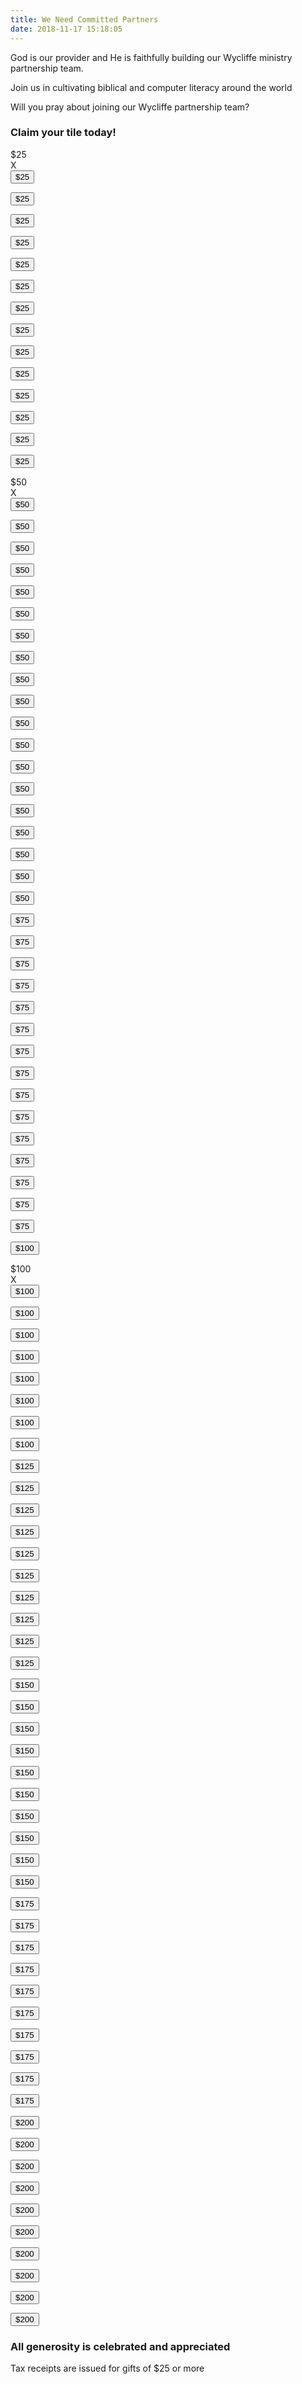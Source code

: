 ```yaml
---
title: We Need Committed Partners
date: 2018-11-17 15:18:05
---
```


God is our provider and He is faithfully building our Wycliffe ministry partnership team.

Join us in cultivating biblical and computer literacy around the world

Will you pray about joining our Wycliffe partnership team?

### Claim your tile today!

<article class="wrapper">
  <!-- 250 -->
  <section>
    <!-- Brock and Merry Jo -->
    <div class="amount">
      $25
    </div>
    <div class="x">
      X
    </div>
  </section>
  <section>
    <form action="https://www.wycliffe.ca/projects/dan-bidulock/"
          enctype="multipart/form-data" method="post">
      <input type="hidden" value="25" name="wpneo_donate_amount_field">
      <input type="hidden" value="2984" name="add-to-cart">
      <button type="submit" class="donate">$25</button>
    </form>
  </section>
  <section>
    <form action="https://www.wycliffe.ca/projects/dan-bidulock/"
          enctype="multipart/form-data" method="post">
      <input type="hidden" value="25" name="wpneo_donate_amount_field">
      <input type="hidden" value="2984" name="add-to-cart">
      <button type="submit" class="donate">$25</button>
    </form>
  </section>
  <section>
    <form action="https://www.wycliffe.ca/projects/dan-bidulock/"
          enctype="multipart/form-data" method="post">
      <input type="hidden" value="25" name="wpneo_donate_amount_field">
      <input type="hidden" value="2984" name="add-to-cart">
      <button type="submit" class="donate">$25</button>
    </form>
  </section>
  <section>
    <form action="https://www.wycliffe.ca/projects/dan-bidulock/"
          enctype="multipart/form-data" method="post">
      <input type="hidden" value="25" name="wpneo_donate_amount_field">
      <input type="hidden" value="2984" name="add-to-cart">
      <button type="submit" class="donate">$25</button>
    </form>
  </section>
  <section>
    <form action="https://www.wycliffe.ca/projects/dan-bidulock/"
          enctype="multipart/form-data" method="post">
      <input type="hidden" value="25" name="wpneo_donate_amount_field">
      <input type="hidden" value="2984" name="add-to-cart">
      <button type="submit" class="donate">$25</button>
    </form>
  </section>
  <section>
    <form action="https://www.wycliffe.ca/projects/dan-bidulock/"
          enctype="multipart/form-data" method="post">
      <input type="hidden" value="25" name="wpneo_donate_amount_field">
      <input type="hidden" value="2984" name="add-to-cart">
      <button type="submit" class="donate">$25</button>
    </form>
  </section>
  <section>
    <form action="https://www.wycliffe.ca/projects/dan-bidulock/"
          enctype="multipart/form-data" method="post">
      <input type="hidden" value="25" name="wpneo_donate_amount_field">
      <input type="hidden" value="2984" name="add-to-cart">
      <button type="submit" class="donate">$25</button>
    </form>
  </section>
  <section>
    <form action="https://www.wycliffe.ca/projects/dan-bidulock/"
          enctype="multipart/form-data" method="post">
      <input type="hidden" value="25" name="wpneo_donate_amount_field">
      <input type="hidden" value="2984" name="add-to-cart">
      <button type="submit" class="donate">$25</button>
    </form>
  </section>
  <section>
    <form action="https://www.wycliffe.ca/projects/dan-bidulock/"
          enctype="multipart/form-data" method="post">
      <input type="hidden" value="25" name="wpneo_donate_amount_field">
      <input type="hidden" value="2984" name="add-to-cart">
      <button type="submit" class="donate">$25</button>
    </form>
  </section>

  <!-- 375 -->
  <section>
    <form action="https://www.wycliffe.ca/projects/dan-bidulock/"
          enctype="multipart/form-data" method="post">
      <input type="hidden" value="25" name="wpneo_donate_amount_field">
      <input type="hidden" value="2984" name="add-to-cart">
      <button type="submit" class="donate">$25</button>
    </form>
  </section>
  <section>
    <form action="https://www.wycliffe.ca/projects/dan-bidulock/"
          enctype="multipart/form-data" method="post">
      <input type="hidden" value="25" name="wpneo_donate_amount_field">
      <input type="hidden" value="2984" name="add-to-cart">
      <button type="submit" class="donate">$25</button>
    </form>
  </section>
  <section>
    <form action="https://www.wycliffe.ca/projects/dan-bidulock/"
          enctype="multipart/form-data" method="post">
      <input type="hidden" value="25" name="wpneo_donate_amount_field">
      <input type="hidden" value="2984" name="add-to-cart">
      <button type="submit" class="donate">$25</button>
    </form>
  </section>
  <section>
    <form action="https://www.wycliffe.ca/projects/dan-bidulock/"
          enctype="multipart/form-data" method="post">
      <input type="hidden" value="25" name="wpneo_donate_amount_field">
      <input type="hidden" value="2984" name="add-to-cart">
      <button type="submit" class="donate">$25</button>
    </form>
  </section>
  <section>
    <form action="https://www.wycliffe.ca/projects/dan-bidulock/"
          enctype="multipart/form-data" method="post">
      <input type="hidden" value="25" name="wpneo_donate_amount_field">
      <input type="hidden" value="2984" name="add-to-cart">
      <button type="submit" class="donate">$25</button>
    </form>
  </section>
  <section>
    <!-- Ben and Flora -->
    <div class="amount">
      $50
    </div>
    <div class="x">
      X
    </div>
  </section>
  <section>
    <form action="https://www.wycliffe.ca/projects/dan-bidulock/"
          enctype="multipart/form-data" method="post">
      <input type="hidden" value="50" name="wpneo_donate_amount_field">
      <input type="hidden" value="2984" name="add-to-cart">
      <button type="submit" class="donate">$50</button>
    </form>
  </section>
  <section>
    <form action="https://www.wycliffe.ca/projects/dan-bidulock/"
          enctype="multipart/form-data" method="post">
      <input type="hidden" value="50" name="wpneo_donate_amount_field">
      <input type="hidden" value="2984" name="add-to-cart">
      <button type="submit" class="donate">$50</button>
    </form>
  </section>
  <section>
    <form action="https://www.wycliffe.ca/projects/dan-bidulock/"
          enctype="multipart/form-data" method="post">
      <input type="hidden" value="50" name="wpneo_donate_amount_field">
      <input type="hidden" value="2984" name="add-to-cart">
      <button type="submit" class="donate">$50</button>
    </form>
  </section>
  <section>
    <form action="https://www.wycliffe.ca/projects/dan-bidulock/"
          enctype="multipart/form-data" method="post">
      <input type="hidden" value="50" name="wpneo_donate_amount_field">
      <input type="hidden" value="2984" name="add-to-cart">
      <button type="submit" class="donate">$50</button>
    </form>
  </section>

  <!-- 500 -->
  <section>
    <form action="https://www.wycliffe.ca/projects/dan-bidulock/"
          enctype="multipart/form-data" method="post">
      <input type="hidden" value="50" name="wpneo_donate_amount_field">
      <input type="hidden" value="2984" name="add-to-cart">
      <button type="submit" class="donate">$50</button>
    </form>
  </section>
  <section>
    <form action="https://www.wycliffe.ca/projects/dan-bidulock/"
          enctype="multipart/form-data" method="post">
      <input type="hidden" value="50" name="wpneo_donate_amount_field">
      <input type="hidden" value="2984" name="add-to-cart">
      <button type="submit" class="donate">$50</button>
    </form>
  </section>
  <section>
    <form action="https://www.wycliffe.ca/projects/dan-bidulock/"
          enctype="multipart/form-data" method="post">
      <input type="hidden" value="50" name="wpneo_donate_amount_field">
      <input type="hidden" value="2984" name="add-to-cart">
      <button type="submit" class="donate">$50</button>
    </form>
  </section>
  <section>
    <form action="https://www.wycliffe.ca/projects/dan-bidulock/"
          enctype="multipart/form-data" method="post">
      <input type="hidden" value="50" name="wpneo_donate_amount_field">
      <input type="hidden" value="2984" name="add-to-cart">
      <button type="submit" class="donate">$50</button>
    </form>
  </section>
  <section>
    <form action="https://www.wycliffe.ca/projects/dan-bidulock/"
          enctype="multipart/form-data" method="post">
      <input type="hidden" value="50" name="wpneo_donate_amount_field">
      <input type="hidden" value="2984" name="add-to-cart">
      <button type="submit" class="donate">$50</button>
    </form>
  </section>
  <section>
    <form action="https://www.wycliffe.ca/projects/dan-bidulock/"
          enctype="multipart/form-data" method="post">
      <input type="hidden" value="50" name="wpneo_donate_amount_field">
      <input type="hidden" value="2984" name="add-to-cart">
      <button type="submit" class="donate">$50</button>
    </form>
  </section>
  <section>
    <form action="https://www.wycliffe.ca/projects/dan-bidulock/"
          enctype="multipart/form-data" method="post">
      <input type="hidden" value="50" name="wpneo_donate_amount_field">
      <input type="hidden" value="2984" name="add-to-cart">
      <button type="submit" class="donate">$50</button>
    </form>
  </section>
  <section>
    <form action="https://www.wycliffe.ca/projects/dan-bidulock/"
          enctype="multipart/form-data" method="post">
      <input type="hidden" value="50" name="wpneo_donate_amount_field">
      <input type="hidden" value="2984" name="add-to-cart">
      <button type="submit" class="donate">$50</button>
    </form>
  </section>
  <section>
    <form action="https://www.wycliffe.ca/projects/dan-bidulock/"
          enctype="multipart/form-data" method="post">
      <input type="hidden" value="50" name="wpneo_donate_amount_field">
      <input type="hidden" value="2984" name="add-to-cart">
      <button type="submit" class="donate">$50</button>
    </form>
  </section>
  <section>
    <form action="https://www.wycliffe.ca/projects/dan-bidulock/"
          enctype="multipart/form-data" method="post">
      <input type="hidden" value="50" name="wpneo_donate_amount_field">
      <input type="hidden" value="2984" name="add-to-cart">
      <button type="submit" class="donate">$50</button>
    </form>
  </section>

  <!-- 625 -->
  <section>
    <form action="https://www.wycliffe.ca/projects/dan-bidulock/"
          enctype="multipart/form-data" method="post">
      <input type="hidden" value="50" name="wpneo_donate_amount_field">
      <input type="hidden" value="2984" name="add-to-cart">
      <button type="submit" class="donate">$50</button>
    </form>
  </section>
  <section>
    <form action="https://www.wycliffe.ca/projects/dan-bidulock/"
          enctype="multipart/form-data" method="post">
      <input type="hidden" value="50" name="wpneo_donate_amount_field">
      <input type="hidden" value="2984" name="add-to-cart">
      <button type="submit" class="donate">$50</button>
    </form>
  </section>
  <section>
    <form action="https://www.wycliffe.ca/projects/dan-bidulock/"
          enctype="multipart/form-data" method="post">
      <input type="hidden" value="50" name="wpneo_donate_amount_field">
      <input type="hidden" value="2984" name="add-to-cart">
      <button type="submit" class="donate">$50</button>
    </form>
  </section>
  <section>
    <form action="https://www.wycliffe.ca/projects/dan-bidulock/"
          enctype="multipart/form-data" method="post">
      <input type="hidden" value="50" name="wpneo_donate_amount_field">
      <input type="hidden" value="2984" name="add-to-cart">
      <button type="submit" class="donate">$50</button>
    </form>
  </section>
  <section>
    <form action="https://www.wycliffe.ca/projects/dan-bidulock/"
          enctype="multipart/form-data" method="post">
      <input type="hidden" value="50" name="wpneo_donate_amount_field">
      <input type="hidden" value="2984" name="add-to-cart">
      <button type="submit" class="donate">$50</button>
    </form>
  </section>
  <section>
    <form action="https://www.wycliffe.ca/projects/dan-bidulock/"
          enctype="multipart/form-data" method="post">
      <input type="hidden" value="75" name="wpneo_donate_amount_field">
      <input type="hidden" value="2984" name="add-to-cart">
      <button type="submit" class="donate">$75</button>
    </form>
  </section>
  <section>
    <form action="https://www.wycliffe.ca/projects/dan-bidulock/"
          enctype="multipart/form-data" method="post">
      <input type="hidden" value="75" name="wpneo_donate_amount_field">
      <input type="hidden" value="2984" name="add-to-cart">
      <button type="submit" class="donate">$75</button>
    </form>
  </section>
  <section>
    <form action="https://www.wycliffe.ca/projects/dan-bidulock/"
          enctype="multipart/form-data" method="post">
      <input type="hidden" value="75" name="wpneo_donate_amount_field">
      <input type="hidden" value="2984" name="add-to-cart">
      <button type="submit" class="donate">$75</button>
    </form>
  </section>
  <section>
    <form action="https://www.wycliffe.ca/projects/dan-bidulock/"
          enctype="multipart/form-data" method="post">
      <input type="hidden" value="75" name="wpneo_donate_amount_field">
      <input type="hidden" value="2984" name="add-to-cart">
      <button type="submit" class="donate">$75</button>
    </form>
  </section>
  <section>
    <form action="https://www.wycliffe.ca/projects/dan-bidulock/"
          enctype="multipart/form-data" method="post">
      <input type="hidden" value="75" name="wpneo_donate_amount_field">
      <input type="hidden" value="2984" name="add-to-cart">
      <button type="submit" class="donate">$75</button>
    </form>
  </section>

  <!-- 750 -->
  <section>
    <form action="https://www.wycliffe.ca/projects/dan-bidulock/"
          enctype="multipart/form-data" method="post">
      <input type="hidden" value="75" name="wpneo_donate_amount_field">
      <input type="hidden" value="2984" name="add-to-cart">
      <button type="submit" class="donate">$75</button>
    </form>
  </section>
  <section>
    <form action="https://www.wycliffe.ca/projects/dan-bidulock/"
          enctype="multipart/form-data" method="post">
      <input type="hidden" value="75" name="wpneo_donate_amount_field">
      <input type="hidden" value="2984" name="add-to-cart">
      <button type="submit" class="donate">$75</button>
    </form>
  </section>
  <section>
    <form action="https://www.wycliffe.ca/projects/dan-bidulock/"
          enctype="multipart/form-data" method="post">
      <input type="hidden" value="75" name="wpneo_donate_amount_field">
      <input type="hidden" value="2984" name="add-to-cart">
      <button type="submit" class="donate">$75</button>
    </form>
  </section>
  <section>
    <form action="https://www.wycliffe.ca/projects/dan-bidulock/"
          enctype="multipart/form-data" method="post">
      <input type="hidden" value="75" name="wpneo_donate_amount_field">
      <input type="hidden" value="2984" name="add-to-cart">
      <button type="submit" class="donate">$75</button>
    </form>
  </section>
  <section>
    <form action="https://www.wycliffe.ca/projects/dan-bidulock/"
          enctype="multipart/form-data" method="post">
      <input type="hidden" value="75" name="wpneo_donate_amount_field">
      <input type="hidden" value="2984" name="add-to-cart">
      <button type="submit" class="donate">$75</button>
    </form>
  </section>
  <section>
    <form action="https://www.wycliffe.ca/projects/dan-bidulock/"
          enctype="multipart/form-data" method="post">
      <input type="hidden" value="75" name="wpneo_donate_amount_field">
      <input type="hidden" value="2984" name="add-to-cart">
      <button type="submit" class="donate">$75</button>
    </form>
  </section>
  <section>
    <form action="https://www.wycliffe.ca/projects/dan-bidulock/"
          enctype="multipart/form-data" method="post">
      <input type="hidden" value="75" name="wpneo_donate_amount_field">
      <input type="hidden" value="2984" name="add-to-cart">
      <button type="submit" class="donate">$75</button>
    </form>
  </section>
  <section>
    <form action="https://www.wycliffe.ca/projects/dan-bidulock/"
          enctype="multipart/form-data" method="post">
      <input type="hidden" value="75" name="wpneo_donate_amount_field">
      <input type="hidden" value="2984" name="add-to-cart">
      <button type="submit" class="donate">$75</button>
    </form>
  </section>
  <section>
    <form action="https://www.wycliffe.ca/projects/dan-bidulock/"
          enctype="multipart/form-data" method="post">
      <input type="hidden" value="75" name="wpneo_donate_amount_field">
      <input type="hidden" value="2984" name="add-to-cart">
      <button type="submit" class="donate">$75</button>
    </form>
  </section>
  <section>
    <form action="https://www.wycliffe.ca/projects/dan-bidulock/"
          enctype="multipart/form-data" method="post">
      <input type="hidden" value="75" name="wpneo_donate_amount_field">
      <input type="hidden" value="2984" name="add-to-cart">
      <button type="submit" class="donate">$75</button>
    </form>
  </section>

  <!-- 1000 -->
  <section>
    <form action="https://www.wycliffe.ca/projects/dan-bidulock/"
          enctype="multipart/form-data" method="post">
      <input type="hidden" value="100" name="wpneo_donate_amount_field">
      <input type="hidden" value="2984" name="add-to-cart">
      <button type="submit" class="donate">$100</button>
    </form>
  </section>
  <section>
    <!-- Don & Marg Bowen -->
    <div class="amount">
      $100
    </div>
    <div class="x">
      X
    </div>
  </section>
  <section>
    <form action="https://www.wycliffe.ca/projects/dan-bidulock/"
          enctype="multipart/form-data" method="post">
      <input type="hidden" value="100" name="wpneo_donate_amount_field">
      <input type="hidden" value="2984" name="add-to-cart">
      <button type="submit" class="donate">$100</button>
    </form>
  </section>
  <section>
    <form action="https://www.wycliffe.ca/projects/dan-bidulock/"
          enctype="multipart/form-data" method="post">
      <input type="hidden" value="100" name="wpneo_donate_amount_field">
      <input type="hidden" value="2984" name="add-to-cart">
      <button type="submit" class="donate">$100</button>
    </form>
  </section>
  <section>
    <form action="https://www.wycliffe.ca/projects/dan-bidulock/"
          enctype="multipart/form-data" method="post">
      <input type="hidden" value="100" name="wpneo_donate_amount_field">
      <input type="hidden" value="2984" name="add-to-cart">
      <button type="submit" class="donate">$100</button>
    </form>
  </section>
  <section>
    <form action="https://www.wycliffe.ca/projects/dan-bidulock/"
          enctype="multipart/form-data" method="post">
      <input type="hidden" value="100" name="wpneo_donate_amount_field">
      <input type="hidden" value="2984" name="add-to-cart">
      <button type="submit" class="donate">$100</button>
    </form>
  </section>
  <section>
    <form action="https://www.wycliffe.ca/projects/dan-bidulock/"
          enctype="multipart/form-data" method="post">
      <input type="hidden" value="100" name="wpneo_donate_amount_field">
      <input type="hidden" value="2984" name="add-to-cart">
      <button type="submit" class="donate">$100</button>
    </form>
  </section>
  <section>
    <form action="https://www.wycliffe.ca/projects/dan-bidulock/"
          enctype="multipart/form-data" method="post">
      <input type="hidden" value="100" name="wpneo_donate_amount_field">
      <input type="hidden" value="2984" name="add-to-cart">
      <button type="submit" class="donate">$100</button>
    </form>
  </section>
  <section>
    <form action="https://www.wycliffe.ca/projects/dan-bidulock/"
          enctype="multipart/form-data" method="post">
      <input type="hidden" value="100" name="wpneo_donate_amount_field">
      <input type="hidden" value="2984" name="add-to-cart">
      <button type="submit" class="donate">$100</button>
    </form>
  </section>
  <section>
    <form action="https://www.wycliffe.ca/projects/dan-bidulock/"
          enctype="multipart/form-data" method="post">
      <input type="hidden" value="100" name="wpneo_donate_amount_field">
      <input type="hidden" value="2984" name="add-to-cart">
      <button type="submit" class="donate">$100</button>
    </form>
  </section>

  <!-- 1250 -->
  <section>
    <form action="https://www.wycliffe.ca/projects/dan-bidulock/"
          enctype="multipart/form-data" method="post">
      <input type="hidden" value="125" name="wpneo_donate_amount_field">
      <input type="hidden" value="2984" name="add-to-cart">
      <button type="submit" class="donate">$125</button>
    </form>
  </section>
  <section>
    <form action="https://www.wycliffe.ca/projects/dan-bidulock/"
          enctype="multipart/form-data" method="post">
      <input type="hidden" value="125" name="wpneo_donate_amount_field">
      <input type="hidden" value="2984" name="add-to-cart">
      <button type="submit" class="donate">$125</button>
    </form>
  </section>
  <section>
    <form action="https://www.wycliffe.ca/projects/dan-bidulock/"
          enctype="multipart/form-data" method="post">
      <input type="hidden" value="125" name="wpneo_donate_amount_field">
      <input type="hidden" value="2984" name="add-to-cart">
      <button type="submit" class="donate">$125</button>
    </form>
  </section>
  <section>
    <form action="https://www.wycliffe.ca/projects/dan-bidulock/"
          enctype="multipart/form-data" method="post">
      <input type="hidden" value="125" name="wpneo_donate_amount_field">
      <input type="hidden" value="2984" name="add-to-cart">
      <button type="submit" class="donate">$125</button>
    </form>
  </section>
  <section>
    <form action="https://www.wycliffe.ca/projects/dan-bidulock/"
          enctype="multipart/form-data" method="post">
      <input type="hidden" value="125" name="wpneo_donate_amount_field">
      <input type="hidden" value="2984" name="add-to-cart">
      <button type="submit" class="donate">$125</button>
    </form>
  </section>
  <section>
    <form action="https://www.wycliffe.ca/projects/dan-bidulock/"
          enctype="multipart/form-data" method="post">
      <input type="hidden" value="125" name="wpneo_donate_amount_field">
      <input type="hidden" value="2984" name="add-to-cart">
      <button type="submit" class="donate">$125</button>
    </form>
  </section>
  <section>
    <form action="https://www.wycliffe.ca/projects/dan-bidulock/"
          enctype="multipart/form-data" method="post">
      <input type="hidden" value="125" name="wpneo_donate_amount_field">
      <input type="hidden" value="2984" name="add-to-cart">
      <button type="submit" class="donate">$125</button>
    </form>
  </section>
  <section>
    <form action="https://www.wycliffe.ca/projects/dan-bidulock/"
          enctype="multipart/form-data" method="post">
      <input type="hidden" value="125" name="wpneo_donate_amount_field">
      <input type="hidden" value="2984" name="add-to-cart">
      <button type="submit" class="donate">$125</button>
    </form>
  </section>
  <section>
    <form action="https://www.wycliffe.ca/projects/dan-bidulock/"
          enctype="multipart/form-data" method="post">
      <input type="hidden" value="125" name="wpneo_donate_amount_field">
      <input type="hidden" value="2984" name="add-to-cart">
      <button type="submit" class="donate">$125</button>
    </form>
  </section>
  <section>
    <form action="https://www.wycliffe.ca/projects/dan-bidulock/"
          enctype="multipart/form-data" method="post">
      <input type="hidden" value="125" name="wpneo_donate_amount_field">
      <input type="hidden" value="2984" name="add-to-cart">
      <button type="submit" class="donate">$125</button>
    </form>
  </section>

  <!-- 1500 -->
  <section>
    <form action="https://www.wycliffe.ca/projects/dan-bidulock/"
          enctype="multipart/form-data" method="post">
      <input type="hidden" value="150" name="wpneo_donate_amount_field">
      <input type="hidden" value="2984" name="add-to-cart">
      <button type="submit" class="donate">$150</button>
    </form>
  </section>
  <section>
    <form action="https://www.wycliffe.ca/projects/dan-bidulock/"
          enctype="multipart/form-data" method="post">
      <input type="hidden" value="150" name="wpneo_donate_amount_field">
      <input type="hidden" value="2984" name="add-to-cart">
      <button type="submit" class="donate">$150</button>
    </form>
  </section>
  <section>
    <form action="https://www.wycliffe.ca/projects/dan-bidulock/"
          enctype="multipart/form-data" method="post">
      <input type="hidden" value="150" name="wpneo_donate_amount_field">
      <input type="hidden" value="2984" name="add-to-cart">
      <button type="submit" class="donate">$150</button>
    </form>
  </section>
  <section>
    <form action="https://www.wycliffe.ca/projects/dan-bidulock/"
          enctype="multipart/form-data" method="post">
      <input type="hidden" value="150" name="wpneo_donate_amount_field">
      <input type="hidden" value="2984" name="add-to-cart">
      <button type="submit" class="donate">$150</button>
    </form>
  </section>
  <section>
    <form action="https://www.wycliffe.ca/projects/dan-bidulock/"
          enctype="multipart/form-data" method="post">
      <input type="hidden" value="150" name="wpneo_donate_amount_field">
      <input type="hidden" value="2984" name="add-to-cart">
      <button type="submit" class="donate">$150</button>
    </form>
  </section>
  <section>
    <form action="https://www.wycliffe.ca/projects/dan-bidulock/"
          enctype="multipart/form-data" method="post">
      <input type="hidden" value="150" name="wpneo_donate_amount_field">
      <input type="hidden" value="2984" name="add-to-cart">
      <button type="submit" class="donate">$150</button>
    </form>
  </section>
  <section>
    <form action="https://www.wycliffe.ca/projects/dan-bidulock/"
          enctype="multipart/form-data" method="post">
      <input type="hidden" value="150" name="wpneo_donate_amount_field">
      <input type="hidden" value="2984" name="add-to-cart">
      <button type="submit" class="donate">$150</button>
    </form>
  </section>
  <section>
    <form action="https://www.wycliffe.ca/projects/dan-bidulock/"
          enctype="multipart/form-data" method="post">
      <input type="hidden" value="150" name="wpneo_donate_amount_field">
      <input type="hidden" value="2984" name="add-to-cart">
      <button type="submit" class="donate">$150</button>
    </form>
  </section>
  <section>
    <form action="https://www.wycliffe.ca/projects/dan-bidulock/"
          enctype="multipart/form-data" method="post">
      <input type="hidden" value="150" name="wpneo_donate_amount_field">
      <input type="hidden" value="2984" name="add-to-cart">
      <button type="submit" class="donate">$150</button>
    </form>
  </section>
  <section>
    <form action="https://www.wycliffe.ca/projects/dan-bidulock/"
          enctype="multipart/form-data" method="post">
      <input type="hidden" value="150" name="wpneo_donate_amount_field">
      <input type="hidden" value="2984" name="add-to-cart">
      <button type="submit" class="donate">$150</button>
    </form>
  </section>

  <!-- 1750 -->
  <section>
    <form action="https://www.wycliffe.ca/projects/dan-bidulock/"
          enctype="multipart/form-data" method="post">
      <input type="hidden" value="175" name="wpneo_donate_amount_field">
      <input type="hidden" value="2984" name="add-to-cart">
      <button type="submit" class="donate">$175</button>
    </form>
  </section>
  <section>
    <form action="https://www.wycliffe.ca/projects/dan-bidulock/"
          enctype="multipart/form-data" method="post">
      <input type="hidden" value="175" name="wpneo_donate_amount_field">
      <input type="hidden" value="2984" name="add-to-cart">
      <button type="submit" class="donate">$175</button>
    </form>
  </section>
  <section>
    <form action="https://www.wycliffe.ca/projects/dan-bidulock/"
          enctype="multipart/form-data" method="post">
      <input type="hidden" value="175" name="wpneo_donate_amount_field">
      <input type="hidden" value="2984" name="add-to-cart">
      <button type="submit" class="donate">$175</button>
    </form>
  </section>
  <section>
    <form action="https://www.wycliffe.ca/projects/dan-bidulock/"
          enctype="multipart/form-data" method="post">
      <input type="hidden" value="175" name="wpneo_donate_amount_field">
      <input type="hidden" value="2984" name="add-to-cart">
      <button type="submit" class="donate">$175</button>
    </form>
  </section>
  <section>
    <form action="https://www.wycliffe.ca/projects/dan-bidulock/"
          enctype="multipart/form-data" method="post">
      <input type="hidden" value="175" name="wpneo_donate_amount_field">
      <input type="hidden" value="2984" name="add-to-cart">
      <button type="submit" class="donate">$175</button>
    </form>
  </section>
  <section>
    <form action="https://www.wycliffe.ca/projects/dan-bidulock/"
          enctype="multipart/form-data" method="post">
      <input type="hidden" value="175" name="wpneo_donate_amount_field">
      <input type="hidden" value="2984" name="add-to-cart">
      <button type="submit" class="donate">$175</button>
    </form>
  </section>
  <section>
    <form action="https://www.wycliffe.ca/projects/dan-bidulock/"
          enctype="multipart/form-data" method="post">
      <input type="hidden" value="175" name="wpneo_donate_amount_field">
      <input type="hidden" value="2984" name="add-to-cart">
      <button type="submit" class="donate">$175</button>
    </form>
  </section>
  <section>
    <form action="https://www.wycliffe.ca/projects/dan-bidulock/"
          enctype="multipart/form-data" method="post">
      <input type="hidden" value="175" name="wpneo_donate_amount_field">
      <input type="hidden" value="2984" name="add-to-cart">
      <button type="submit" class="donate">$175</button>
    </form>
  </section>
  <section>
    <form action="https://www.wycliffe.ca/projects/dan-bidulock/"
          enctype="multipart/form-data" method="post">
      <input type="hidden" value="175" name="wpneo_donate_amount_field">
      <input type="hidden" value="2984" name="add-to-cart">
      <button type="submit" class="donate">$175</button>
    </form>
  </section>
  <section>
    <form action="https://www.wycliffe.ca/projects/dan-bidulock/"
          enctype="multipart/form-data" method="post">
      <input type="hidden" value="175" name="wpneo_donate_amount_field">
      <input type="hidden" value="2984" name="add-to-cart">
      <button type="submit" class="donate">$175</button>
    </form>
  </section>

  <!-- 2000 -->
  <section>
    <form action="https://www.wycliffe.ca/projects/dan-bidulock/"
          enctype="multipart/form-data" method="post">
      <input type="hidden" value="200" name="wpneo_donate_amount_field">
      <input type="hidden" value="2984" name="add-to-cart">
      <button type="submit" class="donate">$200</button>
    </form>
  </section>
  <section>
    <form action="https://www.wycliffe.ca/projects/dan-bidulock/"
          enctype="multipart/form-data" method="post">
      <input type="hidden" value="200" name="wpneo_donate_amount_field">
      <input type="hidden" value="2984" name="add-to-cart">
      <button type="submit" class="donate">$200</button>
    </form>
  </section>
  <section>
    <form action="https://www.wycliffe.ca/projects/dan-bidulock/"
          enctype="multipart/form-data" method="post">
      <input type="hidden" value="200" name="wpneo_donate_amount_field">
      <input type="hidden" value="2984" name="add-to-cart">
      <button type="submit" class="donate">$200</button>
    </form>
  </section>
  <section>
    <form action="https://www.wycliffe.ca/projects/dan-bidulock/"
          enctype="multipart/form-data" method="post">
      <input type="hidden" value="200" name="wpneo_donate_amount_field">
      <input type="hidden" value="2984" name="add-to-cart">
      <button type="submit" class="donate">$200</button>
    </form>
  </section>
  <section>
    <form action="https://www.wycliffe.ca/projects/dan-bidulock/"
          enctype="multipart/form-data" method="post">
      <input type="hidden" value="200" name="wpneo_donate_amount_field">
      <input type="hidden" value="2984" name="add-to-cart">
      <button type="submit" class="donate">$200</button>
    </form>
  </section>
  <section>
    <form action="https://www.wycliffe.ca/projects/dan-bidulock/"
          enctype="multipart/form-data" method="post">
      <input type="hidden" value="200" name="wpneo_donate_amount_field">
      <input type="hidden" value="2984" name="add-to-cart">
      <button type="submit" class="donate">$200</button>
    </form>
  </section>
  <section>
    <form action="https://www.wycliffe.ca/projects/dan-bidulock/"
          enctype="multipart/form-data" method="post">
      <input type="hidden" value="200" name="wpneo_donate_amount_field">
      <input type="hidden" value="2984" name="add-to-cart">
      <button type="submit" class="donate">$200</button>
    </form>
  </section>
  <section>
    <form action="https://www.wycliffe.ca/projects/dan-bidulock/"
          enctype="multipart/form-data" method="post">
      <input type="hidden" value="200" name="wpneo_donate_amount_field">
      <input type="hidden" value="2984" name="add-to-cart">
      <button type="submit" class="donate">$200</button>
    </form>
  </section>
  <section>
    <form action="https://www.wycliffe.ca/projects/dan-bidulock/"
          enctype="multipart/form-data" method="post">
      <input type="hidden" value="200" name="wpneo_donate_amount_field">
      <input type="hidden" value="2984" name="add-to-cart">
      <button type="submit" class="donate">$200</button>
    </form>
  </section>
  <section>
    <form action="https://www.wycliffe.ca/projects/dan-bidulock/"
          enctype="multipart/form-data" method="post">
      <input type="hidden" value="200" name="wpneo_donate_amount_field">
      <input type="hidden" value="2984" name="add-to-cart">
      <button type="submit" class="donate">$200</button>
    </form>
  </section>
</article>
  
### All generosity is celebrated and appreciated

<!--
<a href="https://wycliffe.ca/projects/dan-bidulock" target="_blank">
  <h3>Click to make a one-time donation</h3>
</a>
<a href="https://wycliffe.ca/projects/dan-bidulock">
  <img class="logo" src="/images/wycliffe-logo.png">
</a>
-->

Tax receipts are issued for gifts of $25 or more

